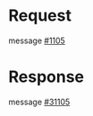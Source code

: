 # Request
message [#1105](../../proto/README.md#action_1105)

# Response
message [#31105](../../proto/README.md#action_31105)
